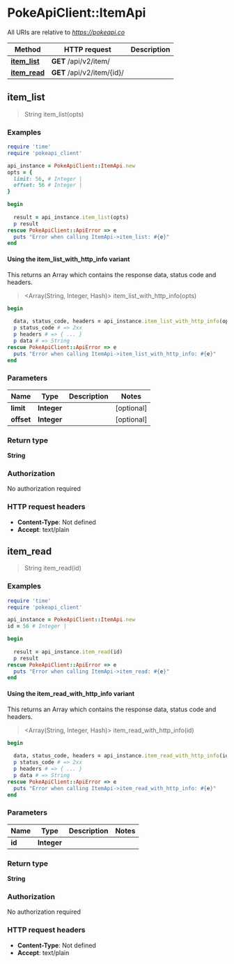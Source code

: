 # PokeApiClient::ItemApi

All URIs are relative to *https://pokeapi.co*

| Method | HTTP request | Description |
| ------ | ------------ | ----------- |
| [**item_list**](ItemApi.md#item_list) | **GET** /api/v2/item/ |  |
| [**item_read**](ItemApi.md#item_read) | **GET** /api/v2/item/{id}/ |  |


## item_list

> String item_list(opts)



### Examples

```ruby
require 'time'
require 'pokeapi_client'

api_instance = PokeApiClient::ItemApi.new
opts = {
  limit: 56, # Integer | 
  offset: 56 # Integer | 
}

begin
  
  result = api_instance.item_list(opts)
  p result
rescue PokeApiClient::ApiError => e
  puts "Error when calling ItemApi->item_list: #{e}"
end
```

#### Using the item_list_with_http_info variant

This returns an Array which contains the response data, status code and headers.

> <Array(String, Integer, Hash)> item_list_with_http_info(opts)

```ruby
begin
  
  data, status_code, headers = api_instance.item_list_with_http_info(opts)
  p status_code # => 2xx
  p headers # => { ... }
  p data # => String
rescue PokeApiClient::ApiError => e
  puts "Error when calling ItemApi->item_list_with_http_info: #{e}"
end
```

### Parameters

| Name | Type | Description | Notes |
| ---- | ---- | ----------- | ----- |
| **limit** | **Integer** |  | [optional] |
| **offset** | **Integer** |  | [optional] |

### Return type

**String**

### Authorization

No authorization required

### HTTP request headers

- **Content-Type**: Not defined
- **Accept**: text/plain


## item_read

> String item_read(id)



### Examples

```ruby
require 'time'
require 'pokeapi_client'

api_instance = PokeApiClient::ItemApi.new
id = 56 # Integer | 

begin
  
  result = api_instance.item_read(id)
  p result
rescue PokeApiClient::ApiError => e
  puts "Error when calling ItemApi->item_read: #{e}"
end
```

#### Using the item_read_with_http_info variant

This returns an Array which contains the response data, status code and headers.

> <Array(String, Integer, Hash)> item_read_with_http_info(id)

```ruby
begin
  
  data, status_code, headers = api_instance.item_read_with_http_info(id)
  p status_code # => 2xx
  p headers # => { ... }
  p data # => String
rescue PokeApiClient::ApiError => e
  puts "Error when calling ItemApi->item_read_with_http_info: #{e}"
end
```

### Parameters

| Name | Type | Description | Notes |
| ---- | ---- | ----------- | ----- |
| **id** | **Integer** |  |  |

### Return type

**String**

### Authorization

No authorization required

### HTTP request headers

- **Content-Type**: Not defined
- **Accept**: text/plain

